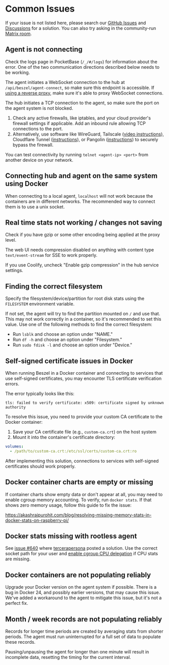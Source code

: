 # Common Issues

If your issue is not listed here, please search our [GitHub Issues](https://github.com/henrygd/beszel/issues) and [Discussions](https://github.com/henrygd/beszel/discussions) for a solution. You can also try asking in the community-run [Matrix room](https://matrix.to/#/#beszel:matrix.org).

## Agent is not connecting

Check the logs page in PocketBase (`/_/#/logs`) for information about the error. One of the two communication directions described below needs to be working.

The agent initiates a WebSocket connection to the hub at `/api/beszel/agent-connect`, so make sure this endpoint is accessible. If [using a reverse proxy](./reverse-proxy.md), make sure it's able to proxy WebSocket connections.

The hub initiates a TCP connection to the agent, so make sure the port on the agent system is not blocked.

1. Check any active firewalls, like iptables, and your cloud provider's firewall settings if applicable. Add an inbound rule allowing TCP connections to the port.
2. Alternatively, use software like WireGuard, Tailscale ([video instructions](https://www.youtube.com/watch?v=O_9wT-5LoHM)), Cloudflare Tunnel ([instructions](https://github.com/henrygd/beszel/discussions/250)), or Pangolin ([instructions](https://github.com/henrygd/beszel/discussions/1163)) to securely bypass the firewall.

You can test connectivity by running `telnet <agent-ip> <port>` from another device on your network.

## Connecting hub and agent on the same system using Docker

When connecting to a local agent, `localhost` will not work because the containers are in different networks. The recommended way to connect them is to use a unix socket.

<!-- @include: ./parts/hub-docker-instructions.md -->

## Real time stats not working / changes not saving

Check if you have gzip or some other encoding being applied at the proxy level.

The web UI needs compression disabled on anything with content type `text/event-stream` for SSE to work properly.

If you use Coolify, uncheck "Enable gzip compression" in the hub service settings.

## Finding the correct filesystem

Specify the filesystem/device/partition for root disk stats using the `FILESYSTEM` environment variable.

If not set, the agent will try to find the partition mounted on `/` and use that. This may not work correctly in a container, so it's recommended to set this value. Use one of the following methods to find the correct filesystem:

- Run `lsblk` and choose an option under "NAME."
- Run `df -h` and choose an option under "Filesystem."
- Run `sudo fdisk -l` and choose an option under "Device."

## Self-signed certificate issues in Docker

When running Beszel in a Docker container and connecting to services that use self-signed certificates, you may encounter TLS certificate verification errors.

The error typically looks like this:

```
tls: failed to verify certificate: x509: certificate signed by unknown authority
```

To resolve this issue, you need to provide your custom CA certificate to the Docker container:

1. Save your CA certificate file (e.g., `custom-ca.crt`) on the host system
2. Mount it into the container's certificate directory:

```yaml
volumes:
  - /path/to/custom-ca.crt:/etc/ssl/certs/custom-ca.crt:ro
```

After implementing this solution, connections to services with self-signed certificates should work properly.

## Docker container charts are empty or missing

If container charts show empty data or don't appear at all, you may need to enable cgroup memory accounting. To verify, run `docker stats`. If that shows zero memory usage, follow this guide to fix the issue:

<https://akashrajpurohit.com/blog/resolving-missing-memory-stats-in-docker-stats-on-raspberry-pi/>

## Docker stats missing with rootless agent

See [issue #640](https://github.com/henrygd/beszel/issues/640) where [tercerapersona](https://github.com/tercerapersona) posted a solution. Use the correct socket path for your user and [enable cgroup CPU delegation](https://rootlesscontaine.rs/getting-started/common/cgroup2/#enabling-cpu-cpuset-and-io-delegation) if CPU stats are missing.

## Docker containers are not populating reliably

Upgrade your Docker version on the agent system if possible. There is a bug in Docker 24, and possibly earlier versions, that may cause this issue. We've added a workaround to the agent to mitigate this issue, but it's not a perfect fix.

## Month / week records are not populating reliably

Records for longer time periods are created by averaging stats from shorter periods. The agent must run uninterrupted for a full set of data to populate these records.

Pausing/unpausing the agent for longer than one minute will result in incomplete data, resetting the timing for the current interval.
